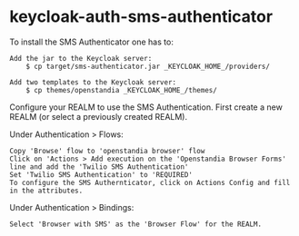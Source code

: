 # keycloak-auth-sms-authenticator

To install the SMS Authenticator one has to:

    Add the jar to the Keycloak server:
        $ cp target/sms-authenticator.jar _KEYCLOAK_HOME_/providers/

    Add two templates to the Keycloak server:
        $ cp themes/openstandia _KEYCLOAK_HOME_/themes/

Configure your REALM to use the SMS Authentication. First create a new REALM (or select a previously created REALM).

Under Authentication > Flows:

    Copy 'Browse' flow to 'openstandia browser' flow
    Click on 'Actions > Add execution on the 'Openstandia Browser Forms' line and add the 'Twilio SMS Authentication'
    Set 'Twilio SMS Authentication' to 'REQUIRED'
    To configure the SMS Authernticator, click on Actions Config and fill in the attributes.

Under Authentication > Bindings:

    Select 'Browser with SMS' as the 'Browser Flow' for the REALM.
